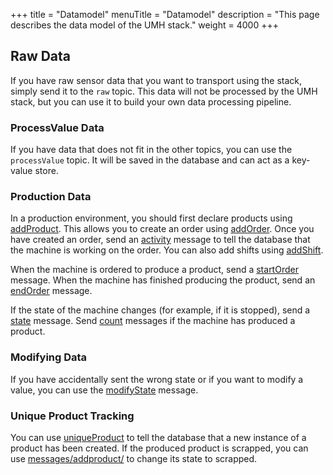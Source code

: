 +++
title = "Datamodel"
menuTitle = "Datamodel"
description = "This page describes the data model of the UMH stack."
weight = 4000
+++

## Raw Data

If you have raw sensor data that you want to transport using the stack, simply send it to the `raw` topic.
This data will not be processed by the UMH stack, but you can use it to build your own data processing pipeline.

### ProcessValue Data

If you have data that does not fit in the other topics, you can use the `processValue` topic.
It will be saved in the database and can act as a key-value store.

### Production Data

In a production environment, you should first declare products using [addProduct](messages/addproduct).
This allows you to create an order using [addOrder](messages/addorder). Once you have created an order, 
send an [activity](messages/activity) message to tell the database that the machine is working on the order. You can also add shifts using [addShift](messages/addshift).

When the machine is ordered to produce a product, send a [startOrder](messages/startorder) message.
When the machine has finished producing the product, send an [endOrder](messages/endorder) message.

If the state of the machine changes (for example, if it is stopped), send a [state](messages/state) message. 
Send [count](messages/count) messages if the machine has produced a product.

### Modifying Data

If you have accidentally sent the wrong state or if you want to modify a value, you can use the [modifyState](messages/modifyState) message.

### Unique Product Tracking

You can use [uniqueProduct](messages/uniqueproduct) to tell the database that a new instance of a product has been created.
If the produced product is scrapped, you can use [messages/addproduct/](messages/addproduct) to change its state to scrapped.

